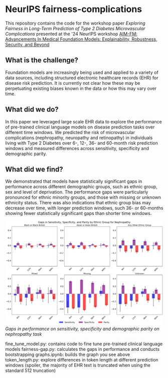 # NeurIPS fairness-complications
This repository contains the code for the workshop paper _Exploring Fairness in Long-Term Prediction of Type 2 Diabetes Microvascular Complications_ presented at the '24 NeurIPS workshop [AIM-FM: Advancements In Medical Foundation Models: Explainability, Robustness, Security, and Beyond](https://aim-fm-24.github.io/NeurIPS/)

## What is the challenge?
Foundation models are increasingly being used and applied to a variety of data sources, including structured electronic healthcare records (EHR) for disease risk prediction. It is currently not clear how these may be perpetuating existing biases known in the data or how this may vary over time.

## What did we do?
In this paper we leveraged large scale EHR data to explore the performance of pre-trained clinical language models on disease prediction tasks over different time windows. We predicted the risk of microvascular complications (nephropathy, neuropathy and retinopathy) in individuals living with Type 2 Diabetes over 6-, 12-, 36- and 60-month risk prediction windows and measured differences across sensitivity, specificity and demographic parity. 

## What did we find?
We demonstrated that models have statistically significant gaps in performance across different demographic groups, such as ethnic group, sex and level of deprivation. The performance gaps were particularly pronounced for ethnic minority groups, and those with missing or unknown ethnicity status. There was also indications that ethnic group bias may decrease over time, with longer prediction windows, such 36- or 60-months showing fewer statistically significant gaps than shorter time windows. 


![Gaps in performace](images/ethnic_groups_gaps_nephropathy.png)
*Gaps in performance on sensitivity, specificity and demographic parity on nephropathy task*

fine_tune_model.py: contains code to fine tune pre-trained clinical language models 
fairness-gap.py: calculates the gaps in performance and conducts bootstrapping
graphs.ipynb: builds the graph you see above
token_length.py: explore differences in token length at different prediction windows (spoiler, the majority of EHR text is truncated when using the standard 512 truncation)
